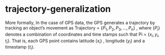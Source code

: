 # trajectory-generalization

More formally, In the case of GPS data, the GPS generates a trajectory by tracking an object’s movement as Trajectory  = $\{P_1, P_2, P_3, \dots, P_n\}$ , where $\{P_i\}$  denotes a combination of coordinates and time stamps such that Pi  = $\{x_i, y_i, t_i\}$. That is, each GPS point contains latitude $(x_i)$ , longitude $(y_i)$ and a timestamp $(t_i)$.
